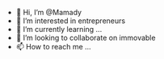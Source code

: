 - 👋 Hi, I’m @Mamady 
- 👀 I’m interested in entrepreneurs
- 🌱 I’m currently learning ...
- 💞️ I’m looking to collaborate on immovable
- 📫 How to reach me ...

<!---
MT686/MT686 is a ✨ special ✨ repository because its `README.md` (this file) appears on your GitHub profile.
You can click the Preview link to take a look at your changes.
--->
